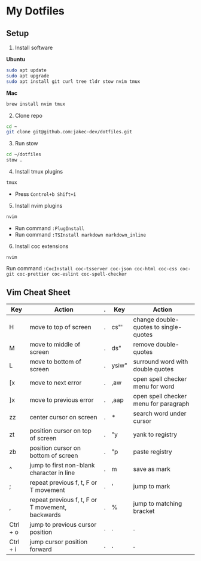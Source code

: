# My Dotfiles

## Setup

1. Install software

**Ubuntu**

```sh
sudo apt update
sudo apt upgrade
sudo apt install git curl tree tldr stow nvim tmux
```

**Mac**

```sh
brew install nvim tmux
```

2. Clone repo

```sh
cd ~
git clone git@github.com:jakec-dev/dotfiles.git
```

3. Run stow

```sh
cd ~/dotfiles
stow .
```

4. Install tmux plugins

```sh
tmux
```

- Press `Control+b Shift+i`

5. Install nvim plugins

```sh
nvim
```

- Run command `:PlugInstall`
- Run command `:TSInstall markdown markdown_inline`

6. Install coc extensions

```
nvim
```

Run command `:CocInstall coc-tsserver coc-json coc-html coc-css coc-git coc-prettier coc-eslint coc-spell-checker`

## Vim Cheat Sheet

| Key      | Action                                           | .   | Key        | Action                                |
| -        | --                                               | --  | --         | --                                    |
| H        | move to top of screen                            | .   | cs"'       | change double-quotes to single-quotes |
| M        | move to middle of screen                         | .   | ds"        | remove double-quotes                  |
| L        | move to bottom of screen                         | .   | ysiw"      | surround word with double quotes      |
| [x       | move to next error                               | .   | ,aw        | open spell checker menu for word      |
| ]x       | move to previous error                           | .   | ,aap       | open spell checker menu for paragraph |
| zz       | center cursor on screen                          | .   | *          | search word under cursor              |
| zt       | position cursor on top of screen                 | .   | "<number>y | yank to <number> registry             |
| zb       | position cursor on bottom of screen              | .   | "<number>p | paste <number> registry               |
| ^        | jump to first non-blank character in line        | .   | m<char>    | save <char> as mark                   |
| ;        | repeat previous f, t, F or T movement            | .   | '<char>    | jump to <char> mark                   | 
| ,        | repeat previous f, t, F or T movement, backwards | .   | %          | jump to matching bracket              |
| Ctrl + o | jump to previous cursor position                 | .   | .          | .                                     |
| Ctrl + i | jump cursor position forward                     | .   | .          | .                                     |
